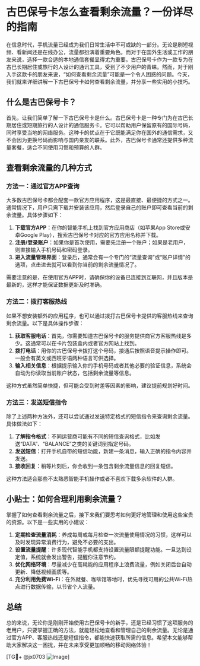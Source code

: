 # 古巴保号卡怎么查看剩余流量？一份详尽的指南

在信息时代，手机流量已经成为我们日常生活中不可或缺的一部分。无论是刷短视频、看新闻还是在线办公，流量都扮演着重要角色。而对于在国外生活或工作的朋友来说，选择一款合适的本地通信套餐显得尤为重要。古巴保号卡作为一款专为在古巴长期居住或旅行的人设计的通讯工具，受到了不少用户的青睐。然而，对于刚入手这款卡的朋友来说，“如何查看剩余流量”可能是一个令人困惑的问题。今天，我们就来详细讲解一下古巴保号卡如何查看剩余流量，并分享一些实用的小技巧。

## 什么是古巴保号卡？

首先，让我们简单了解一下古巴保号卡是什么。古巴保号卡是一种专门为在古巴长期居住或短期旅行的人设计的通信服务卡。它可以帮助用户保留原有的国际号码，同时享受当地的网络服务。这种卡的优点在于它既能满足你在国外的通信需求，又不会因为更换号码而影响与国内亲友的联系。此外，古巴保号卡通常还提供多种流量套餐，适合不同使用习惯和预算的人群。

## 查看剩余流量的几种方式

### 方法一：通过官方APP查询

大多数古巴保号卡都会配套一款官方应用程序，这是最直接、最便捷的方式之一。通常情况下，用户只需下载并安装该应用，然后登录自己的账户即可查看当前的剩余流量。具体步骤如下：

1. **下载官方APP**：在你的智能手机上找到官方应用商店（如苹果App Store或安卓Google Play），搜索古巴保号卡对应的官方应用名称并下载。
2. **注册/登录账户**：如果你是首次使用，需要先注册一个账户；如果是老用户，则直接输入手机号码和密码登录。
3. **进入流量管理界面**：登录后，通常会有一个专门的“流量查询”或“账户详情”的选项，点击进去就可以看到你当前的剩余流量情况了。

需要注意的是，在使用官方APP时，请确保你的设备已连接到互联网，并且版本是最新的，这样才能保证数据更新及时准确。

### 方法二：拨打客服热线

如果不想安装额外的应用程序，也可以通过拨打古巴保号卡提供的客服热线来查询剩余流量。以下是具体操作步骤：

1. **获取客服电话**：首先，你需要知道古巴保号卡的服务提供商官方客服热线是多少。这通常可以在卡片包装盒内或者官方网站上找到。
2. **拨打电话**：用你的古巴保号卡拨打这个号码，接通后按照语音提示操作即可。一般会有英文或西班牙语两种语言可供选择。
3. **输入相关信息**：根据提示输入你的手机号码或者其他必要的验证信息，系统会自动为你读取当前账户状态，包括剩余流量等信息。

这种方式虽然简单快捷，但可能会受到时差等因素的影响，建议提前规划好时间。

### 方法三：发送短信指令

除了上述两种方法外，还可以尝试通过发送特定格式的短信指令来查询剩余流量。具体做法如下：

1. **了解指令格式**：不同运营商可能有不同的短信查询格式，比如发送“DATA”、“BALANCE”之类的关键词到指定号码。
2. **发送短信**：打开手机自带的短信功能，新建一条消息，输入正确的指令内容并发送。
3. **接收回复**：稍等片刻后，你会收到一条包含剩余流量信息的回复短信。

这种方法适合那些不太熟悉智能手机操作或者不喜欢下载多余软件的人群。

## 小贴士：如何合理利用剩余流量？

掌握了如何查看剩余流量之后，接下来我们要思考如何更好地管理和使用这些宝贵的资源。以下是一些实用的小建议：

1. **定期检查流量消耗**：养成每周或每月检查一次流量使用情况的习惯，这样可以及时发现异常消费行为，避免不必要的支出。
2. **设置流量提醒**：许多现代智能手机都支持设置流量限额提醒功能。一旦达到设定值，系统就会发出警告，提醒你注意节约。
3. **优化网络环境**：尽量减少在高耗能的应用程序上浪费流量，例如关闭后台自动更新、降低视频画质等。
4. **充分利用免费Wi-Fi**：在外就餐、咖啡馆等地时，优先寻找可用的公共Wi-Fi热点进行数据传输，以节省个人流量。

## 总结

总的来说，无论你是刚刚开始使用古巴保号卡的新手，还是已经习惯了这项服务的老用户，只要掌握正确的方法，就能轻松地查看和管理自己的剩余流量。无论是通过官方APP、客服热线还是短信指令，都能快速获取所需的信息。希望本文能够帮助大家解决这一困扰，并在未来享受更加顺畅的移动网络体验！

[TG💪+ @jx0703 ![Image](https://github.com/user-attachments/assets/dbca1d08-cadb-493c-b0ec-ad6f7a83f270)]